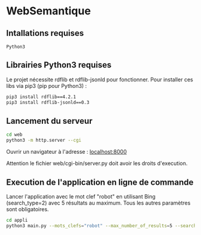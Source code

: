 # WebSemantique

## Intallations requises

	Python3

## Librairies Python3 requises

Le projet nécessite rdflib et rdflib-jsonld pour fonctionner. Pour installer ces libs via pip3 (pip pour Python3) :

```bash
pip3 install rdflib==4.2.1
pip3 install rdflib-jsonld==0.3
```

## Lancement du serveur
```bash
cd web
python3 -m http.server --cgi
```

Ouvrir un navigateur à l'adresse : [localhost:8000](http://localhost:8000)

Attention le fichier web/cgi-bin/server.py doit avoir les droits d'execution.

## Execution de l'application en ligne de commande

Lancer l'application avec le mot clef "robot" en utilisant Bing (search_type=2) avec 5 résultats au maximum.
Tous les autres paramètres sont obligatoires.

```bash
cd appli
python3 main.py --mots_clefs="robot" --max_number_of_results=5 --search_type=2 --spotlight_confidence=0.1 --from_web=true --spotlight_support=20 --append_keyword=false
```

